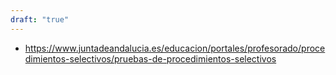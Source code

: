 ```yaml
---
draft: "true"
---
```


- https://www.juntadeandalucia.es/educacion/portales/profesorado/procedimientos-selectivos/pruebas-de-procedimientos-selectivos